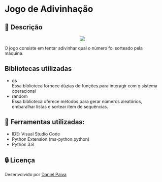 # Jogo de Adivinhação

## :snake: Descrição

<p align="center">
  <img src="https://i.imgur.com/X6y7Jsj.png">
</p>

O jogo consiste em tentar adivinhar qual o número foi sorteado pela máquina.

## Bibliotecas utilizadas
- os
<br>Essa biblioteca fornece dúzias de funções para interagir com o sistema operacional
- random
<br>Essa biblioteca oferece métodos para gerar números aleatórios, embaralhar listas e sortear item de sequências.

## :toolbox: Ferramentas utilizadas:

- IDE: Visual Studio Code <br>
- Python Extension (ms-python.python)
- Python 3.8

## :lock: Licença

Desenvolvido por <a href="https://www.linkedin.com/in/danhpaiva/">Daniel Paiva</a>
